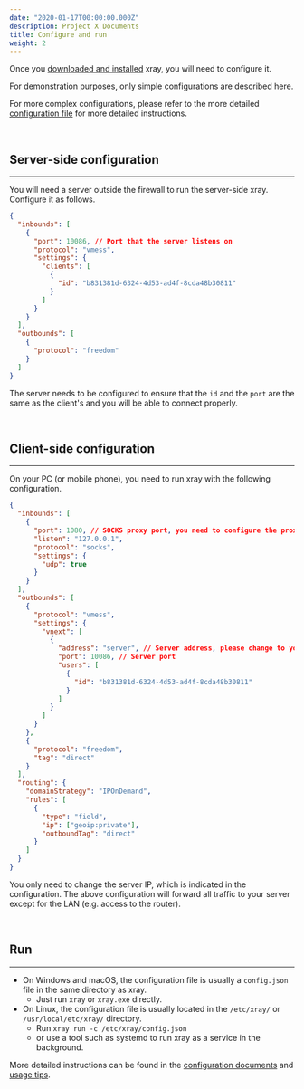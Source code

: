 ```yaml
---
date: "2020-01-17T00:00:00.000Z"
description: Project X Documents
title: Configure and run
weight: 2
---
```


Once you [downloaded and installed](../install) xray, you will need to configure it.

For demonstration purposes, only simple configurations are described here.

For more complex configurations, please refer to the more detailed [configuration file](../../config) for more detailed instructions.

<br />

## Server-side configuration

---

You will need a server outside the firewall to run the server-side xray. Configure it as follows.

```json
{
  "inbounds": [
    {
      "port": 10086, // Port that the server listens on
      "protocol": "vmess",
      "settings": {
        "clients": [
          {
            "id": "b831381d-6324-4d53-ad4f-8cda48b30811"
          }
        ]
      }
    }
  ],
  "outbounds": [
    {
      "protocol": "freedom"
    }
  ]
}
```

The server needs to be configured to ensure that the `id` and the `port` are the same as the client's and you will be able to connect properly.

<br />

## Client-side configuration

---

On your PC (or mobile phone), you need to run xray with the following configuration.

```json
{
  "inbounds": [
    {
      "port": 1080, // SOCKS proxy port, you need to configure the proxy in your browser and point to this port
      "listen": "127.0.0.1",
      "protocol": "socks",
      "settings": {
        "udp": true
      }
    }
  ],
  "outbounds": [
    {
      "protocol": "vmess",
      "settings": {
        "vnext": [
          {
            "address": "server", // Server address, please change to your own server ip or domain name
            "port": 10086, // Server port
            "users": [
              {
                "id": "b831381d-6324-4d53-ad4f-8cda48b30811"
              }
            ]
          }
        ]
      }
    },
    {
      "protocol": "freedom",
      "tag": "direct"
    }
  ],
  "routing": {
    "domainStrategy": "IPOnDemand",
    "rules": [
      {
        "type": "field",
        "ip": ["geoip:private"],
        "outboundTag": "direct"
      }
    ]
  }
}
```

You only need to change the server IP, which is indicated in the configuration. The above configuration will forward all traffic to your server except for the LAN (e.g. access to the router).

<br />

## Run

---

- On Windows and macOS, the configuration file is usually a `config.json` file in the same directory as xray.
    - Just run `xray` or `xray.exe` directly.
- On Linux, the configuration file is usually located in the `/etc/xray/` or `/usr/local/etc/xray/` directory.
    - Run `xray run -c /etc/xray/config.json`
    - or use a tool such as systemd to run xray as a service in the background.

More detailed instructions can be found in the [configuration documents](../../config) and [usage tips](../../documents).
